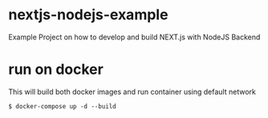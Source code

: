# nextjs-nodejs-example
Example Project on how to develop and build NEXT.js with NodeJS Backend

# run on docker

This will build both docker images and run container using default network
```
$ docker-compose up -d --build
```

